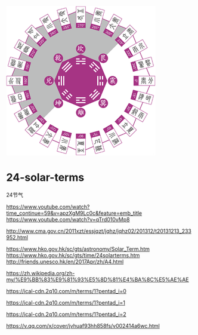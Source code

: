 
<img src="https://raw.githubusercontent.com/yanyingwang/24-solar-terms/master/favicon.png" alt="favicon" width="400"/>

24-solar-terms
==============
24节气

https://www.youtube.com/watch?time_continue=59&v=apzXgM9Lc0c&feature=emb_title
https://www.youtube.com/watch?v=qTrd010vMp8

http://www.cma.gov.cn/2011xzt/essjqzt/jqhz/jqhz02/201312/t20131213_233952.html

https://www.hko.gov.hk/sc/gts/astronomy/Solar_Term.htm
https://www.hko.gov.hk/sc/gts/time/24solarterms.htm
http://friends.unesco.hk/en/2017Apr/zh/A4.html

https://zh.wikipedia.org/zh-my/%E9%BB%83%E9%81%93%E5%8D%81%E4%BA%8C%E5%AE%AE

https://ical-cdn.2q10.com/m/terms/1?pentad_i=0

https://ical-cdn.2q10.com/m/terms/1?pentad_i=1

https://ical-cdn.2q10.com/m/terms/1?pentad_i=2


https://v.qq.com/x/cover/jvhuaf93hh858fs/v002414a6wc.html